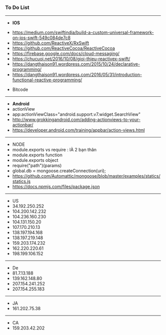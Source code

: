### To Do List
 
----------------
* **IOS**
- https://medium.com/swiftindia/build-a-custom-universal-framework-on-ios-swift-549c084de7c8
- https://github.com/ReactiveX/RxSwift
- https://github.com/ReactiveCocoa/ReactiveCocoa
- https://firebase.google.com/docs/cloud-messaging/
- https://chucuoi.net/2016/10/08/gioi-thieu-reactivex-swift/
- https://dangthaison91.wordpress.com/2015/10/24/declarative-programming/
- https://dangthaison91.wordpress.com/2016/05/31/introduction-functional-reactive-programming/
* Bitcode

------------------------------
* **Android**
* actionView
* app:actionViewClass="android.support.v7.widget.SearchView"
* http://www.grokkingandroid.com/adding-actionviews-to-your-actionbar/
* https://developer.android.com/training/appbar/action-views.html

-----------

* NODE
* module.exports vs require : lÀ 2 bạn thân
* module.exports function 
* module.exports object
* require("path")(params)
* global.db = mongoose.createConnection(uri);
* https://github.com/Automattic/mongoose/blob/master/examples/statics/statics.js
* https://docs.npmjs.com/files/package.json


----------------------
* US
* 34.192.250.252
* 104.200.142.232
* 104.236.160.230
* 104.131.150.20
* 107.170.210.13
* 138.197.194.168
* 138.197.219.148
* 159.203.174.232
* 162.220.220.61
* 198.199.106.152

----------------------
* De
* 81.7.13.188
* 139.162.148.80
* 207.154.241.252
* 207.154.255.183

----------------------
* JA
* 161.202.75.38
----------------------
* CA
* 159.203.42.202


